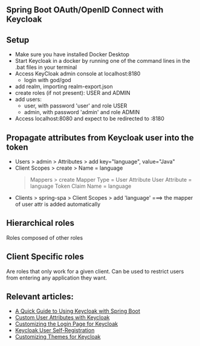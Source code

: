 ## Spring Boot OAuth/OpenID Connect with Keycloak

## Setup
- Make sure you have installed Docker Desktop
- Start Keycloak in a docker by running one of the command lines in the .bat files in your terminal
- Access KeyCloak admin console at localhost:8180
  - login with god/god
- add realm, importing realm-export.json
- create roles (if not present): USER and ADMIN
- add users:
  - user, with password 'user' and role USER
  - admin, with password 'admin' and role ADMIN
- Access localhost:8080 and expect to be redirected to :8180


## Propagate attributes from Keycloak user into the token
- Users > admin > Attributes > add key="language", value="Java"
- Client Scopes > create >
  Name = language
  > Mappers > create
  Mapper Type = User Attribute
  User Attribute = language
  Token Claim Name = language
- Clients > spring-spa > Client Scopes > add 'language' ===> the mapper of user attr is added automatically

## Hierarchical roles
Roles composed of other roles

## Client Specific roles
Are roles that only work for a given client. Can be used to restrict users from entering any application they want.













## Relevant articles:
- [A Quick Guide to Using Keycloak with Spring Boot](https://www.baeldung.com/spring-boot-keycloak)
- [Custom User Attributes with Keycloak](https://www.baeldung.com/keycloak-custom-user-attributes)
- [Customizing the Login Page for Keycloak](https://www.baeldung.com/keycloak-custom-login-page)
- [Keycloak User Self-Registration](https://www.baeldung.com/keycloak-user-registration)
- [Customizing Themes for Keycloak](https://www.baeldung.com/spring-keycloak-custom-themes)

